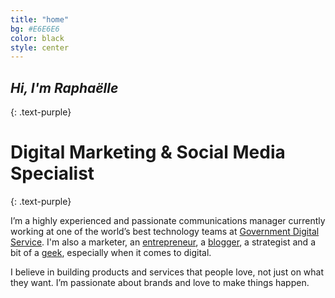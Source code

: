 ```yaml
---
title: "home"
bg: #E6E6E6
color: black
style: center
---
```


## *Hi, I'm Raphaëlle*
{: .text-purple}

<div class="circular"></div>

# Digital Marketing & Social Media Specialist
{: .text-purple}


I’m a highly experienced and passionate communications manager currently working at one of the world’s best technology teams at [Government Digital Service](https://gds.blog.gov.uk/about/). I'm also a marketer, an [entrepreneur](https://uk.linkedin.com/in/raphaelleheaf), a [blogger](http://nevercinderella.com/), a strategist and a bit of a [geek](https://instagram.com/raphaelleheaf/), especially when it comes to digital. 

I believe in building products and services that people love, not just on what they want. I’m passionate about brands and love to make things happen.


